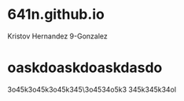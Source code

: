 # 641n.github.io
Kristov Hernandez 9-Gonzalez
# oaskdoaskdoaskdasdo
3o45k3o45k3o45k345\3o4534o5k3
345k345k34ol


